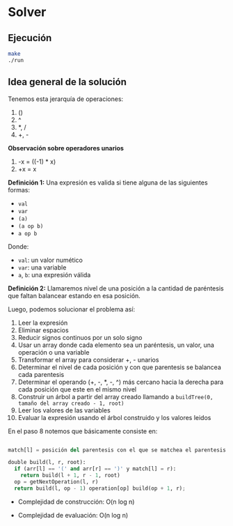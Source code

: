 # Solver

## Ejecución
```bash
make
./run
```

## Idea general de la solución

Tenemos esta jerarquía de operaciones:

1. ()
2. ^
3. *, /
4. +, -

**Observación sobre operadores unarios**
1. -x = ((-1) * x)
2. +x = x

**Definición 1:** Una expresión es valida si tiene alguna de las
siguientes formas:  
- `val`  
- `var`  
- `(a)`  
- `(a op b)`  
- `a op b`  

Donde:  
- `val`: un valor numético  
- `var`: una variable  
- `a`, `b`: una expresión válida  

**Definición 2:** Llamaremos nivel de una posición a la cantidad de paréntesis
que faltan balancear estando en esa posición.

Luego, podemos solucionar el problema así:

1. Leer la expresión
2. Eliminar espacios
3. Reducir signos continuos por un solo signo
4. Usar un array donde cada elemento sea un paréntesis, un valor, una operación
   o una variable
5. Transformar el array para considerar +, - unarios
6. Determinar el nivel de cada posición y con que parentesis se balancea cada parentesis
7. Determinar el operando (+, -, *, -, ^) más cercano hacia la derecha para cada posición que este en el mismo nivel
8. Construir un árbol a partir del array creado llamando a `buildTree(0, tamaño del array creado - 1, root)`
9. Leer los valores de las variables
10. Evaluar la expresión usando el árbol construido y los valores leidos


En el paso 8 notemos que básicamente consiste en:
```python

match[l] = posición del parentesis con el que se matchea el parentesis en esta posición o -1 si no se matchea

double build(l, r, root):
  if (arr[l] == '(' and arr[r] == ')' y match[l] = r):
    return build(l + 1, r - 1, root)
  op = getNextOperation(l, r)
  return build(l, op - 1) operation[op] build(op + 1, r);
```

* Complejidad de construcción: O(n log n)  

* Complejidad de evaluación: O(n log n)  
